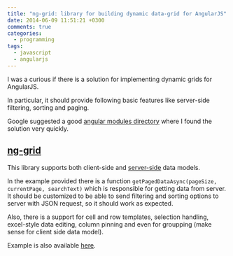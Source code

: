 ```yaml
---
title: "ng-grid: library for building dynamic data-grid for AngularJS"
date: 2014-06-09 11:51:21 +0300
comments: true
categories:
  - programming
tags:
  - javascript
  - angularjs
---
```


I was a curious if there is a solution for implementing dynamic grids for AngularJS.

In particular, it should provide following basic features like server-side filtering, sorting and paging.
<!--more-->

Google suggested a good [angular modules directory](http://ngmodules.org/) where I found the solution very quickly.

## [ng-grid](https://angular-ui.github.io/ng-grid/)

This library supports both client-side and [server-side](https://angular-ui.github.io/ng-grid/#/paging) data models.

In the example provided there is a function `getPagedDataAsync(pageSize, currentPage, searchText)` which is responsible for getting data from server. It should be customized to be able to send filtering and sorting options to server with JSON request, so it should work as expected.

Also, there is a support for cell and row templates, selection handling, excel-style data editing, column pinning and even for groupping (make sense for client side data model).

Example is also available [here](http://plnkr.co/edit/50vJrs?p=preview).
